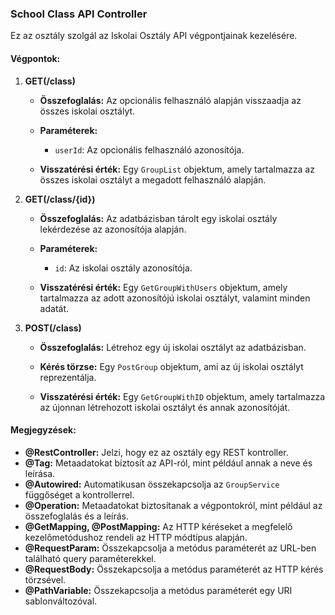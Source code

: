 ### School Class API Controller

Ez az osztály szolgál az Iskolai Osztály API végpontjainak kezelésére.

#### Végpontok:

1. **GET(/class)**

    - **Összefoglalás:** Az opcionális felhasználó alapján visszaadja az összes iskolai osztályt.
    
    - **Paraméterek:**
        - `userId`: Az opcionális felhasználó azonosítója.
    
    - **Visszatérési érték:** Egy `GroupList` objektum, amely tartalmazza az összes iskolai osztályt a megadott felhasználó alapján.
    
2. **GET(/class/{id})**

    - **Összefoglalás:** Az adatbázisban tárolt egy iskolai osztály lekérdezése az azonosítója alapján.
    
    - **Paraméterek:**
        - `id`: Az iskolai osztály azonosítója.
    
    - **Visszatérési érték:** Egy `GetGroupWithUsers` objektum, amely tartalmazza az adott azonosítójú iskolai osztályt, valamint minden adatát.
    
3. **POST(/class)**

    - **Összefoglalás:** Létrehoz egy új iskolai osztályt az adatbázisban.
    
    - **Kérés törzse:** Egy `PostGroup` objektum, ami az új iskolai osztályt reprezentálja.
    
    - **Visszatérési érték:** Egy `GetGroupWithID` objektum, amely tartalmazza az újonnan létrehozott iskolai osztályt és annak azonosítóját.

#### Megjegyzések:

- **@RestController:** Jelzi, hogy ez az osztály egy REST kontroller.
- **@Tag:** Metaadatokat biztosít az API-ról, mint például annak a neve és leírása.
- **@Autowired:** Automatikusan összekapcsolja az `GroupService` függőséget a kontrollerrel.
- **@Operation:** Metaadatokat biztosítanak a végpontokról, mint például az összefoglalás és a leírás.
- **@GetMapping, @PostMapping:** Az HTTP kéréseket a megfelelő kezelőmetódushoz rendeli az HTTP módtípus alapján.
- **@RequestParam:** Összekapcsolja a metódus paraméterét az URL-ben található query paraméterekkel.
- **@RequestBody:** Összekapcsolja a metódus paraméterét az HTTP kérés törzsével.
- **@PathVariable:** Összekapcsolja a metódus paraméterét egy URI sablonváltozóval.